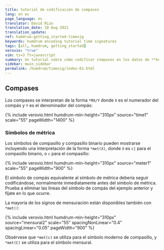 ```yaml
---
title: tutorial de codificación de compases
lang: en es
page_language: es
translator: David Rizo
translation_date: 10 Aug 2021
translation_update:
ref: humdrum-getting_started-timesig
keywords: humdrum encoding tutorial time signatures
tags: [all, humdrum, getting_started]
verovio: "true"
vim: ts=3 ft=javascript
summary: Un tutorial sobre cómo codificar compases en los datos de **kern.
sidebar: main_sidebar
permalink: /humdrum/timesig/index-ES.html
---
```


<!--{% include humdrum/timesig.txt %}-->

## Compases ##

Los compases se interpretan de la forma `*MX/Y` donde `X` es el numerador del compás y `Y` es el denominador del compás:

{% include verovio.html
	humdrum-min-height="310px"
	source="time1"
	scale="55"
	pageWidth="1400"
%}
<script type="application/x-humdrum" id="time1">
**kern
*clefG2
*M4/4
*met(c)
=1
4c
4d
4e
4f
=2
*M3/2
2g
2f
2d
=
*-
</script>


### Símbolos de métrica ###

Los símbolos de compasillo y compasillo binario pueden mostrarse incluyendo una interpretación de la forma `*met(X)`, donde `X` es `c|` para el compasillo binario, o `c` para el compasillo:

{% include verovio.html
	humdrum-min-height="310px"
	source="meter1"
	scale="55"
	pageWidth="900"
%}
<script type="application/x-humdrum" id="meter1">
**kern
*clefG2
*M4/4
*met(c)
=1
4c
4d
4e
4f
=2
*M2/2
*met(c|)
2g
2a
=
*-
</script>

El símbolo de compás equivalente al símbolo de métrica debería seguir codificándose, normalmente inmediatamente antes del símbolo de métrica.  Prueba a eliminar las líneas del símbolo de compás del ejemplo anterior y fíjate en lo que ocurre. 

La mayoría de los signos de mensuración están disponibles también con `*met()`:

{% include verovio.html
	humdrum-min-height="310px"
	source="mensural2"
	scale="55"
	spacingNonLinear="0.4"
	spacingLinear="0.05"
	pageWidth="900"
%}
<script type="application/x-humdrum" id="mensural2">
**kern
*clefC3
*M3/1
*met(O)
=1
1c
1d
1e
=2
*M2/1
*met(C)
1f
1e
=3
*M2/1
*met(C|)
1B
1c
=4
*M6/2
*met(C.)
2d
1e
1.f
=5
*M6/2
*met(O.)
1d
2e
2d
2c
2B
1.c
=6
*M2/1
*met(Cr)
1d
1e
=7
*M2/1
*met(O|)
1f
1e
1d
=
*-
</script>


Obsérvese que `*met(c)` se utiliza para el símbolo moderno de compasillo, y `*met(C)` se utiliza para el símbolo mensural.



